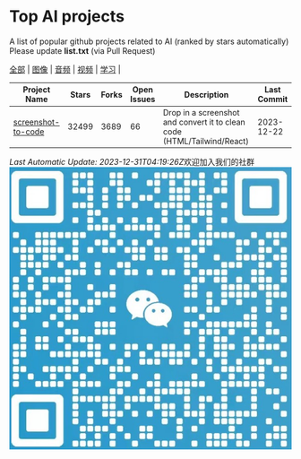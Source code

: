 # Top AI projects
A list of popular github projects related to AI (ranked by stars automatically)
Please update **list.txt** (via Pull Request)

<a href="./README.md">全部</a> |   <a href="./READMEpicture.md">图像</a> |   <a href="./READMEaudio.md">音频</a> | <a href="./READMEvideo.md">视频</a> | <a href="./READMElearn.md">学习</a> | 

| Project Name | Stars | Forks | Open Issues | Description | Last Commit |
| ------------ | ----- | ----- | ----------- | ----------- | ----------- |
| [screenshot-to-code](https://github.com/abi/screenshot-to-code) | 32499 | 3689 | 66 | Drop in a screenshot and convert it to clean code (HTML/Tailwind/React) | 2023-12-22 |

*Last Automatic Update: 2023-12-31T04:19:26Z*欢迎加入我们的社群 ![](https://raw.githubusercontent.com/mouuii/picture/master/weichat.jpg) 